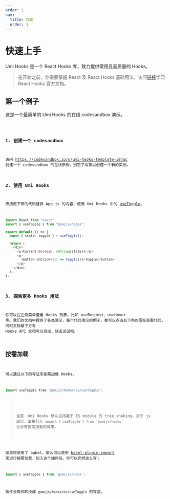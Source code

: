 ```yaml
---
order: 1
nav:
  title: 指南
  order: 1
---
```


# 快速上手

Umi Hooks 是一个 React Hooks 库，致力提供常用且高质量的 Hooks。

> 在开始之前，你需要掌握 React 及 React Hooks 基础用法。访问[链接](https://zh-hans.reactjs.org/docs/hooks-intro.html)学习 React Hooks 官方文档。

## 第一个例子

这是一个最简单的 Umi Hooks 的在线 codesandbox 演示。

<code src="./demo.tsx" inline />

### 1. 创建一个 codesandbox

访问 https://codesandbox.io/s/umi-hooks-template-i8jqc 创建一个 codesandbox 的在线示例，别忘了保存以创建一个新的实例。

### 2. 使用 Umi Hooks

直接用下面的代码替换 App.js 的内容，使用 Umi Hooks 中的 [useToggle](/zh-CN/state/use-toggle)。

```javascript
import React from "react";
import { useToggle } from "@umijs/hooks";

export default () => {
  const { state, toggle } = useToggle();

  return (
    <div>
      <p>Current Boolean: {String(state)}</p>
      <p>
        <button onClick={() => toggle()}>Toggle</button>
      </p>
    </div>
  );
};
```

### 3. 探索更多 Hooks 用法

你可以在左侧菜单查看 Hooks 列表，比如 useRequest、useHover 等。我们的文档中提供了各类演示，每个代码演示的例子，都可以点击右下角的图标查看代码，同时文档最下方有 Hooks API 文档可以查阅，快去试试吧。


## 按需加载

可以通过以下的写法来按需加载 Hooks。

```javascript
import useToggle from '@umijs/hooks/es/useToggle';
```

> 注意：Umi Hooks 默认支持基于 ES module 的 tree shaking，对于 js 部分，直接引入 `import { useToggle } from '@umijs/hooks'` 也会有按需加载的效果。

如果你使用了 babel，那么可以使用 [babel-plugin-import](https://github.com/ant-design/babel-plugin-import) 来进行按需加载，加入这个插件后。你可以仍然这么写：

```javascript
import { useToggle } from '@umijs/hooks';
```

插件会帮你转换成 `@umijs/hooks/es/useToggle` 的写法。
